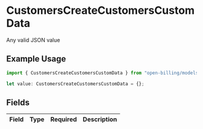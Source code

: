 # CustomersCreateCustomersCustomData

Any valid JSON value

## Example Usage

```typescript
import { CustomersCreateCustomersCustomData } from "open-billing/models/operations";

let value: CustomersCreateCustomersCustomData = {};
```

## Fields

| Field       | Type        | Required    | Description |
| ----------- | ----------- | ----------- | ----------- |